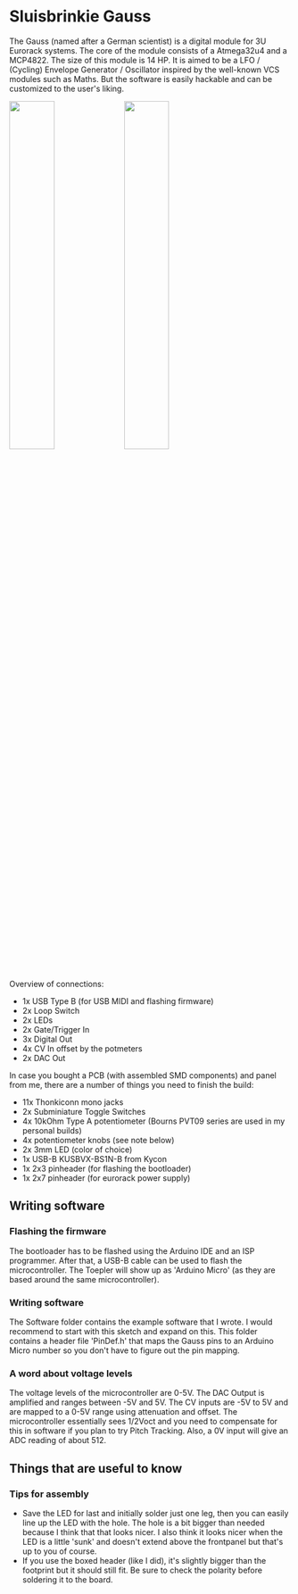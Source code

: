 # Sluisbrinkie Gauss
The Gauss (named after a German scientist) is a digital module for 3U Eurorack systems. The core of the module consists of a Atmega32u4 and a MCP4822. The size of this module is 14 HP. It is aimed to be a LFO / (Cycling) Envelope Generator / Oscillator inspired by the well-known VCS modules such as Maths. But the software is easily hackable and can be customized to the user's liking.

<img src="https://github.com/niektb/sluisbrinkie-eurorack-published/assets/1948785/000707f4-be9d-4c8f-b388-08e5b87a3464" width="40%">
<img src="https://github.com/niektb/sluisbrinkie-eurorack-published/assets/1948785/16e08ec8-96af-435b-be8f-8634c0214ab7" width="40%">

Overview of connections:
- 1x USB Type B (for USB MIDI and flashing firmware)
- 2x Loop Switch
- 2x LEDs
- 2x Gate/Trigger In
- 3x Digital Out
- 4x CV In offset by the potmeters
- 2x DAC Out

In case you bought a PCB (with assembled SMD components) and panel from me, there are a number of things you need to finish the build:
- 11x Thonkiconn mono jacks
- 2x Subminiature Toggle Switches
- 4x 10kOhm Type A potentiometer (Bourns PVT09 series are used in my personal builds)
- 4x potentiometer knobs (see note below)
- 2x 3mm LED (color of choice)
- 1x USB-B KUSBVX-BS1N-B from Kycon
- 1x 2x3 pinheader (for flashing the bootloader)
- 1x 2x7 pinheader (for eurorack power supply)

## Writing software
### Flashing the firmware
The bootloader has to be flashed using the Arduino IDE and an ISP programmer. After that, a USB-B cable can be used to flash the microcontroller. The Toepler will show up as 'Arduino Micro' (as they are based around the same microcontroller).

### Writing software
The Software folder contains the example software that I wrote. I would recommend to start with this sketch and expand on this.
This folder contains a header file 'PinDef.h' that maps the Gauss pins to an Arduino Micro number so you don't have to figure out the pin mapping.

### A word about voltage levels
The voltage levels of the microcontroller are 0-5V. The DAC Output is amplified and ranges between -5V and 5V. The CV inputs are -5V to 5V and are mapped to a 0-5V range using attenuation and offset. The microcontroller essentially sees 1/2Voct and you need to compensate for this in software if you plan to try Pitch Tracking. Also, a 0V input will give an ADC reading of about 512.

## Things that are useful to know
### Tips for assembly
- Save the LED for last and initially solder just one leg, then you can easily line up the LED with the hole. The hole is a bit bigger than needed because I think that that looks nicer. I also think it looks nicer when the LED is a little 'sunk' and doesn't extend above the frontpanel but that's up to you of course.
- If you use the boxed header (like I did), it's slightly bigger than the footprint but it should still fit. Be sure to check the polarity before soldering it to the board.
